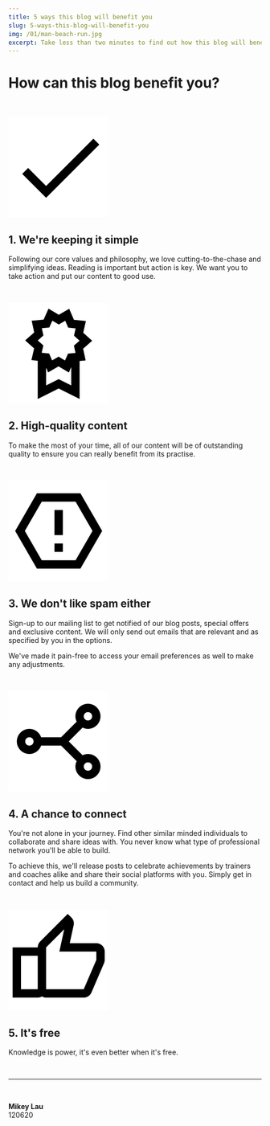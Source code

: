 ```yaml
---
title: 5 ways this blog will benefit you
slug: 5-ways-this-blog-will-benefit-you
img: /01/man-beach-run.jpg
excerpt: Take less than two minutes to find out how this blog will benefit you greatly.
---
```


# How can this blog benefit you?

<br/>

![Simple](../static/blog-img/01/tick.svg)

## 1. We're keeping it simple
Following our core values and philosophy, we love cutting-to-the-chase and simplifying ideas. Reading is important but action is key. We want you to take action and put our content to good use.

<br/>

![High-quality](../static/blog-img/01/quality.svg)

## 2. High-quality content
To make the most of your time, all of our content will be of outstanding quality to ensure you can really benefit from its practise.

<br/>

![No spam](../static/blog-img/01/spam.svg)

## 3. We don't like spam either
Sign-up to our mailing list to get notified of our blog posts, special offers and exclusive content. We will only send out emails that are relevant and as specified by you in the options.

We've made it pain-free to access your email preferences as well to make any adjustments.

<br/>

![Connect with others](../static/blog-img/01/connect.svg)

## 4. A chance to connect
You're not alone in your journey. Find other similar minded individuals to collaborate and share ideas with. You never know what type of professional network you'll be able to build.  

To achieve this, we'll release posts to celebrate achievements by trainers and coaches alike and share their social platforms with you. Simply get in contact and help us build a community.

<br/>

![It's free](../static/blog-img/01/like.svg)

## 5. It's free
Knowledge is power, it's even better when it's free.

<br/>

---

<br/>

**Mikey Lau**  
120620